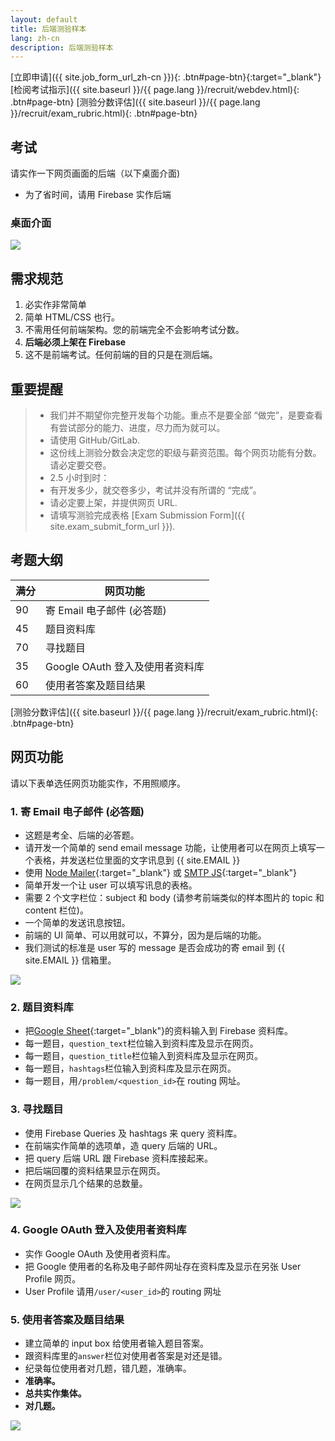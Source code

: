 ```yaml
---
layout: default
title: 后端测验样本
lang: zh-cn
description: 后端测验样本
---
```


[立即申请]({{ site.job_form_url_zh-cn }}){: .btn#page-btn}{:target="\_blank"}
[检阅考试指示]({{ site.baseurl }}/{{ page.lang }}/recruit/webdev.html){: .btn#page-btn}
[测验分数评估]({{ site.baseurl }}/{{ page.lang }}/recruit/exam_rubric.html){: .btn#page-btn}

## 考试

请实作一下网页画面的后端（以下桌面介面)

- 为了省时间，请用 Firebase 实作后端

### 桌面介面

<img src='https://lh3.googleusercontent.com/SBQWfwg0cfPBcIyvuK1qAlIX3F3t25vj6uOVahV-E7Rhg-RTKJABufr4rYEHkLd3Cv35n3isUWyFwdEHMeIfsoQ3yDlKKqdhuWvSTz0JuAn3U92Y0nZ_7aC-_raJ9QdxmISoLb0GMw=w1417' />

## 需求规范

1. 必实作非常简单
1. 简单 HTML/CSS 也行。
1. 不需用任何前端架构。您的前端完全不会影响考试分数。
1. **后端必须上架在 Firebase**
1. 这不是前端考试。任何前端的目的只是在测后端。

## 重要提醒

> - 我们并不期望你完整开发每个功能。重点不是要全部 “做完”，是要查看有尝试部分的能力、进度，尽力而为就可以。
> - 请使用 GitHub/GitLab.
> - 这份线上测验分数会决定您的职级与薪资范围。每个网页功能有分数。请必定要交卷。
> - 2.5 小时到时：
> - 有开发多少，就交卷多少，考试并没有所谓的 “完成”。
> - 请必定要上架，并提供网页 URL.
> - 请填写测验完成表格 [Exam Submission Form]({{ site.exam_submit_form_url }}).

## 考题大纲

| 满分 | 网页功能                        |
| ---- | ------------------------------- |
| 90   | 寄 Email 电子邮件 (必答题)      |
| 45   | 题目资料库                      |
| 70   | 寻找题目                        |
| 35   | Google OAuth 登入及使用者资料库 |
| 60   | 使用者答案及题目结果            |

[测验分数评估]({{ site.baseurl }}/{{ page.lang }}/recruit/exam_rubric.html){: .btn#page-btn}

## 网页功能

请以下表单选任网页功能实作，不用照顺序。

### 1. 寄 Email 电子邮件 (必答题)

- 这题是考全、后端的必答题。
- 请开发一个简单的 send email message 功能，让使用者可以在网页上填写一个表格，并发送栏位里面的文字讯息到 {{ site.EMAIL }}
- 使用 [Node Mailer](https://nodemailer.com/usage/){:target="\_blank"} 或 [SMTP JS](https://www.smtpjs.com/){:target="\_blank"}
- 简单开发一个让 user 可以填写讯息的表格。
- 需要 2 个文字栏位：subject 和 body (请参考前端类似的样本图片的 topic 和 content 栏位)。
- 一个简单的发送讯息按钮。
- 前端的 UI 简单、可以用就可以，不算分，因为是后端的功能。
- 我们测试的标准是 user 写的 message 是否会成功的寄 email 到 {{ site.EMAIL }} 信箱里。

<img src='https://lh3.googleusercontent.com/FJZRudzsGLDYNQWxezcyzyJHhg7hCVyr7S_7BNwE_LBsahceanzWVnvewnWn_TVbCutBtIVpAJmegz6y5SUOxyfBLBaxFOMLfG74Va8s8CeVZ-ZgOQoEXJv_flH1EW2Yz61l9Mrp9A=w400' />

### 2. 题目资料库

- 把[Google Sheet](https://docs.google.com/spreadsheets/d/1EmWraWzyvxt7km7MiPxU6PDTXzy05_jUyvwUqHc5nP0/edit?usp=sharing){:target="\_blank"}的资料输入到 Firebase 资料库。
- 每一题目，`question_text`栏位输入到资料库及显示在网页。
- 每一题目，`question_title`栏位输入到资料库及显示在网页。
- 每一题目，`hashtags`栏位输入到资料库及显示在网页。
- 每一题目，用`/problem/<question_id>`在 routing 网址。

### 3. 寻找题目

- 使用 Firebase Queries 及 hashtags 来 query 资料库。
- 在前端实作简单的选项单，造 query 后端的 URL。
- 把 query 后端 URL 跟 Firebase 资料库接起来。
- 把后端回覆的资料结果显示在网页。
- 在网页显示几个结果的总数量。

<img src='https://lh3.googleusercontent.com/zeYaUx3W0Hb8yaiPLHyzTOI_ShGmEIQqTA_Q7b8hyGZ_bfeC8gSK4s6L1okbGhrFPf817zjp-RbRcDZzZ3p51Vv1QxUza9RGTDupaia0jRcepHtTUNAafjEXJBwhzKMnVC_az-nOAw=w370' />

### 4. Google OAuth 登入及使用者资料库

- 实作 Google OAuth 及使用者资料库。
- 把 Google 使用者的名称及电子邮件网址存在资料库及显示在另张 User Profile 网页。
- User Profile 请用`/user/<user_id>`的 routing 网址

### 5. 使用者答案及题目结果

- 建立简单的 input box 给使用者输入题目答案。
- 跟资料库里的`answer`栏位对使用者答案是对还是错。
- 纪录每位使用者对几题，错几题，准确率。
- **准确率。**
- **总共实作集体。**
- **对几题。**

<img src='https://lh3.googleusercontent.com/zRIxNrIztI22WJYDs4EcrjnciyQ2ByIRVSu6R-JCpBCo0e2hT9_g1RwdcBbmyaSebQRUk06NscQ6waV0eiQZ1HTBjcVSg6Ildeo-sc9qhFLRnx1tKgK0u8tlKD0eyMMgMwNWp0cS4A=w260' />

<br>
